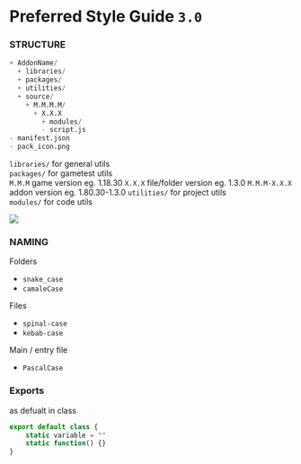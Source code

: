 # Preferred Style Guide `3.0`


### STRUCTURE
```py
+ AddonName/
  + libraries/
  + packages/
  + utilities/
  + source/
    + M.M.M.M/
      + X.X.X
        + modules/
        - script.js
- manifest.json
- pack_icon.png
```

`libraries/` for general utils  
`packages/` for gametest utils  
`M.M.M` game version eg. 1.18.30
`X.X.X` file/folder version eg. 1.3.0
`M.M.M-X.X.X` addon version eg. 1.80.30-1.3.0
`utilities/` for project utils  
`modules/` for code utils 

<img align="center" src="/guide/Screenshot_2022-04-21-08-18-07-30_f9ee0578fe1cc94de7482bd41accb329"></img>

### NAMING
Folders
- `snake_case`
- `camaleCase`

Files
- `spinal-case`
- `kebab-case`

Main / entry file
- `PascalCase`


### Exports
as defualt in class
```js
export default class {
	static variable = ""
	static function() {}
}
```



